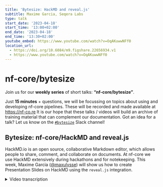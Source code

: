 ```yaml
---
title: 'Bytesize: HackMD and reveal.js'
subtitle: Maxime Garcia, Seqera Labs
type: talk
start_date: '2023-04-18'
start_time: '13:00+02:00'
end_date: '2023-04-18'
end_time: '13:30+02:00'
youtube_embed: https://www.youtube.com/watch?v=OqAKuwwNFf0
location_url:
  - https://doi.org/10.6084/m9.figshare.22656934.v1
  - https://www.youtube.com/watch?v=OqAKuwwNFf0
---
```


# nf-core/bytesize

Join us for our **weekly series** of short talks: **“nf-core/bytesize”**.

Just **15 minutes** + questions, we will be focussing on topics about using and developing nf-core pipelines.
These will be recorded and made available at <https://nf-co.re>
It is our hope that these talks / videos will build an archive of training material that can complement our documentation. Got an idea for a talk? Let us know on the [`#bytesize`](https://nfcore.slack.com/channels/bytesize) Slack channel!

## Bytesize: nf-core/HackMD and reveal.js

HackMD.io is an open source, collaborative Markdown editor, which allows people to share, comment, and collaborate on documents. At nf-core we use HackMD extensively during hackathons and for notekeeping.
This week, Maxime Garcia ([@maxulysse](https://github.com/maxulysse)) will show us how to create Presentation Slides on HackMD using the `reveal.js` integration.

<details markdown="1"><summary>Video transcription</summary>
:::note
The content has been edited to make it reader-friendly
:::

[0:01](https://kth-se.zoom.us/j/68390542812&t=1)
(host) Hello, everyone, and welcome to being back at the bytesize talks. Since we had a bit of a break over Easter. Today we start the series with Maxime from Seqera Labs, and he is going to talk about how to use HackMD to present slides. Off to you.

[0:24](https://kth-se.zoom.us/j/68390542812&t=24)
(speaker) Thank you, Fran, for the introduction. Hello, everyone. I'm Maxime Garcia working at Seqera Labs, and I'm going to present one of the tools that we use quite often during the hackathon and everything. Which is HackMD and reveal.js. Let's start with the presentation mode, because I think this is the most common stuff. The usual disclaimer, I'm mainly covering my own usage within nf-core or what I usually do on the side, but you can do much more. Don't hesitate to investigate and explore, I think it's fun. Yes, this is messy, but it's fine.

[1:09](https://kth-se.zoom.us/j/68390542812&t=69)
First, Markdown. Because all of the stuff that we're doing is in Markdown. What is Markdown? It's a lightweight markup language. It means that it's using small tags to do stuff, but most of the time, it uses just tiny symbols as the tags. The key point is readability. Because if you can read it... this is markdown... it's understandable, at the same time, what you're seeing here is what you see there, and you can understand what you see and what you read. For me, that's one of the key points in Markdown, it's readability. If you compare that to LaTeX or some other language, which are less readable, Markdown is super high in readability. It's super easy to convert into HTML, and then PDF, and it's widely used in all of the nf-core documentation and the nf-core website. You've noticed some tiny issues around the site, but I will come to that later. Don't worry about it.

[2:18](https://kth-se.zoom.us/j/68390542812&t=138)
Quick links for Markdown, I will of course share the slides later. It will be super easy to follow the slide to follow the links and everything. Quick links, I think I have one first quick reference to the Markdown syntax, which is fairly simple, a more complete Markdown cheat sheet, which goes way more into detail. Then some more documentation for the GitHub-flavored Markdown, which is an extension of the regular Markdown.

[2:58](https://kth-se.zoom.us/j/68390542812&t=178)
What is HackMD? HackMD is a tool for real-time collaboration of Markdown documents. It's widely used during hackathons and nf-core bytesize presentations. It means I can edit a document. Just like that. Real-time edit. If someone else has the same URL as I, we can all edit the same document, exactly what we do with Google docs. It's all in Markdown, so it's super easy to do that. HackMD has the possibility to use reveal.js, which is an HTML presentation framework, which we also use widely during the hackathon and that I use a lot for the bytesize presentation. Reveal.js is another tool and HackMD made it possible to use reveal.js, in it's presentation mode.

[4:00](https://kth-se.zoom.us/j/68390542812&t=240)
What you do when you have your presentation, what you can do, you can share in slide mode. If you share in slide mode, then you can have your presentation directly as a slides, and that's all. To pass from one slide to another, once you're in slide mode, you either use the arrow on your keyboard - I'm pretty sure it works also with arrows here, or yes, it does - or you can also use the space bar. Reveal.js allows you to do sections and subsections. You can do a lot of stuff within reveal.js. You can use fragments, so if you want to have a multiple steps in the slide that get revealed one after the other, or stuff like that. But usually what I do is super simple slides.

[4:53](https://kth-se.zoom.us/j/68390542812&t=293)
How to actually use reveal.js to present within Markdown. First it's super simple. I linked how to create a slide deck, which is the HackMD documentation for it. The most important part is to follow syntax, and the most important part in following syntax is to separate the slides. You need to have one empty line, three dashes, and another empty line. That's all. Then I usually use one or two hashes, so h1 or h2 or h3 for details, subtitles. That's all, you do as you want. Sometimes you might need small text, I usually use HTML tags. Small text, or big if you need big, but usually I just need to make things smaller. What I do also, sometimes if I need some really small text, I use also font. I think there is a font tag that you can specify the size of the font. That's super simple.

[6:06](https://kth-se.zoom.us/j/68390542812&t=366)
If you want to include a picture, if it's available online, you can link it as you usually would link any picture in Markdown. You just need to know the syntax for it. You can use HackMD directly to upload your picture. If I click there, I go to "insert image", go into my download, I can insert one document, and here it is, my document should be inserted, and here it is, I have it in my image line. As you can see, it's super easy to upload a file from your computer directly to HackMD, and this is the syntax to have a picture in Markdown.

[6:55](https://kth-se.zoom.us/j/68390542812&t=415)
In HackMD, we can also use fontawesome, which is what we use a lot in nf-core to have some... I know what is causing that, so I will explain that later, sorry about that... fontawesome is resources that allows you to use simple icons for different stuff. You can have, here it's for server, but you can have a thing that was also, GitHub should be something well known, Facebook should work as well, and so you have a lot of different things: cloud, cloud should work. If you know it, it's super easy to use. What we can do, but that is regular, so yes, simple. Let me put back what I did before, okay.

[7:57](https://kth-se.zoom.us/j/68390542812&t=477)
Background, this is super useful whenever you're doing a presentation, you might want to change the background of your presentation. What I usually do there is that I use this dot slide command, and I specify which is my data background. We can add some opacity if we want by using a data background opacity. I use here 0.5, but you can have more or less, so 0.8, 0.1, so you can really play with that. Let's put it back to 5.

[8:34](https://kth-se.zoom.us/j/68390542812&t=514)
An important thing also we can do with reveal.js is export as PDF, so this we can do only when we're in slide mode. Let me show that to you.. When we're in slide mode, if you scroll down, we can see some links. We can see that I made some changes a few seconds ago, I can see that nf-core is owning this note, because of course I made this note in the nf-core organization. I can edit back the note or I can also print the note. If I print it, it's going to try to print everything as it is, and what we want actually is to print everything as a PDF, so I'm printing to file as a PDF, and okay, and it's printing. I should have my file saved on my side, and it's efficient because you really get one page per slide. I've noticed from time to time some issues. Mainly if you have pictures, like here, that are way too big. In that case I would recommend to go back and forth in between from what you have on your screen and what you have in your PDF, and try to scale down your picture or have your picture on the next page. But apart from that it should work fairly well. Most of the issues that can happen in this case is because you're not following the proper syntax.

[10:16](https://kth-se.zoom.us/j/68390542812&t=616)
What we can do more with HackMD, you can include your own CSS slide, so your own CSS style, this is what I did here, and I'm guessing this is what is causing me the issues that I have there. I just have been trying that out yesterday, and yesterday I didn't have this kind of issue, so I don't know where it's coming from. I will have to look more into that. What you're doing is just saying that I want HackMD to include this file from HackMD, and this part is exactly correspond to a document there, so this is fairly good. You can also use that to include a simple slide deck. For example what I'm doing here in this presentation, I'm including the last slide deck, and what I'm doing if I go on the page for this slide, I can see directly what is linked here. I can see here this is my own reveal.js style, and I have all my style into HTML tags, and all of the CSS correspond to this slide, which could help you. What I really like about doing that is that you can add your own custom stuff, and what I like about doing that is adding a multi-column possibility, and that helped me using "div". I'm using divs within a div multi-column to present a different... here I'm just presenting three lists into three columns, and that's all. You could really do whatever you want.

[12:08](https://kth-se.zoom.us/j/68390542812&t=728)
Then I have some more tips. When in doubt, if you have any issue, don't hesitate to add more break lines. I've noticed that it's something that works a lot in my case, because I noticed that reveal.js and HackMD, the combination between the two is very, very dependent on the break line and the syntax. It expects you to follow the proper syntax, and sometimes it's not working very well. If something is not working reload or relaunch. If you can, you can also lint markdown if you're thinking that something is not working. Printing works much better when you're using Chrome, and also following the proper syntax. The less HTML, the better as well. I think the div works well, but apart from that, I'm not sure. I think I noticed some issue with tables and stuff, it's something that you really need to look for. What you can do in reveal.js, you can set up your username. Here in my case, my username is @maxulysse, and that links me, directs me, to myself. Otherwise, if you haven't set up your own username, you will have a something which is more or less un-understandable. As I explained, you can also link directly another slide, which is what I did just here. I think I'm good for questions, so I can open everything.

[13:53](https://kth-se.zoom.us/j/68390542812&t=833)
(host) Thank you. Now anyone who wants to ask a question can do so. I enabled you to unmute yourself. Are there any questions from the audience?

(question) I had a question. Is it possible to add video files to reveal.js syntax?

(answer) Yes, definitely. reveal.js is just HTML that is presented within JS, so you can link YouTube stuff. I don't do that often because most of the time I'm assuming a presentation should be shared easily in other settings, so I usually don't include videos, but you can do that. I think I did that in a previous presentation. I think other people have done that. Definitely, I think if you have a look at all of our presentation on nf-core, you will find some that link videos.

(question cont.) Okay, thanks.

[14:59](https://kth-se.zoom.us/j/68390542812&t=899)
(host) Are there any more questions?

(speaker) All right, this is annoying. I will not include the CSS anymore in the stuff. That was super convenient because you don't need to have your own style, but yes it's... or maybe I will try to figure out what is unreliable there.

[15:19](https://kth-se.zoom.us/j/68390542812&t=919)
(question) Maybe a question from my side or clarification. This is a free software, right?

(answer) Yes, definitely this is a free tool. I think we have something special, because we have an organization, so we might have something there. Oh yes, we have a team plan. I have no idea what it means for nf-core, but we have a team plan there.

(question continued) But if you would want to use it privately or...?

(answer continued) Oh yes, you can use it privately. Like I use it privately as well where I'm making my own list of books to read or that I will share with friends. Yes, you can make your own stuff exactly, I have a couple of presentation as well and yes you can have your own workspace and everything. You can have a private notes and the public notes. Yes, you can do some stuff.

[16:19](https://kth-se.zoom.us/j/68390542812&t=979)
(host) Perfect, thank you. Ah and there is also a link from James which explains the difference, I guess, between free and paid version of HackMD.

(speaker) That's good because I guess I had definitely no idea what is the difference between the two of them.

(host) Okay cool, thank you very much. Are there any more questions? It doesn't seem so. Then I would like to thank Maxime again for the nice talk today and all of you for listening and of course as usual the Chan Zuckerberg Initiative for funding our bytesize talks. Thank you very much.

(speaker) Thank you.

</details>
